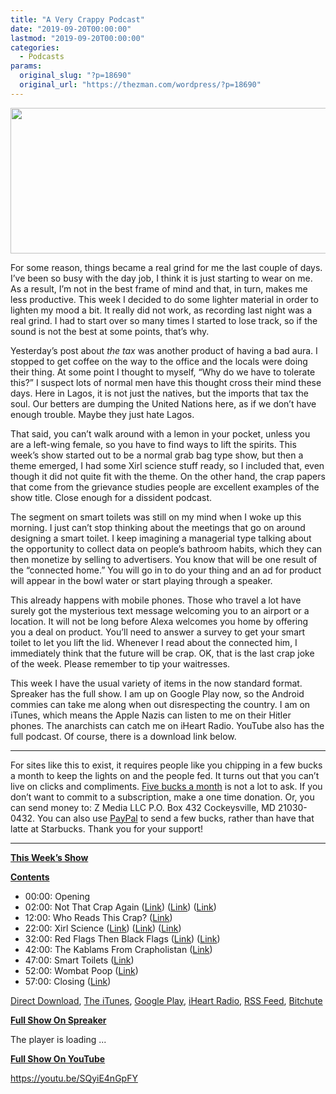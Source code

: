 ```yaml
---
title: "A Very Crappy Podcast"
date: "2019-09-20T00:00:00"
lastmod: "2019-09-20T00:00:00"
categories:
  - Podcasts
params:
  original_slug: "?p=18690"
  original_url: "https://thezman.com/wordpress/?p=18690"
---
```


[<img
src="http://thezman.com/wordpress/wp-content/uploads/2018/01/Power-Hour.png"
decoding="async" width="600" height="233" />](http://thezman.com/wordpress/wp-content/uploads/2018/01/Power-Hour.png)

For some reason, things became a real grind for me the last couple of
days. I’ve been so busy with the day job, I think it is just starting to
wear on me. As a result, I’m not in the best frame of mind and that, in
turn, makes me less productive. This week I decided to do some lighter
material in order to lighten my mood a bit. It really did not work, as
recording last night was a real grind. I had to start over so many times
I started to lose track, so if the sound is not the best at some points,
that’s why.

Yesterday’s post about *the tax* was another product of having a bad
aura. I stopped to get coffee on the way to the office and the locals
were doing their thing. At some point I thought to myself, “Why do we
have to tolerate this?” I suspect lots of normal men have this thought
cross their mind these days. Here in Lagos, it is not just the natives,
but the imports that tax the soul. Our betters are dumping the United
Nations here, as if we don’t have enough trouble. Maybe they just hate
Lagos.

That said, you can’t walk around with a lemon in your pocket, unless you
are a left-wing female, so you have to find ways to lift the spirits.
This week’s show started out to be a normal grab bag type show, but then
a theme emerged, I had some Xirl science stuff ready, so I included
that, even though it did not quite fit with the theme. On the other
hand, the crap papers that come from the grievance studies people are
excellent examples of the show title. Close enough for a dissident
podcast.

The segment on smart toilets was still on my mind when I woke up this
morning. I just can’t stop thinking about the meetings that go on around
designing a smart toilet. I keep imagining a managerial type talking
about the opportunity to collect data on people’s bathroom habits, which
they can then monetize by selling to advertisers. You know that will be
one result of the “connected home.” You will go in to do your thing and
an ad for product will appear in the bowl water or start playing through
a speaker.

This already happens with mobile phones. Those who travel a lot have
surely got the mysterious text message welcoming you to an airport or a
location. It will not be long before Alexa welcomes you home by offering
you a deal on product. You’ll need to answer a survey to get your smart
toilet to let you lift the lid. Whenever I read about the connected him,
I immediately think that the future will be crap. OK, that is the last
crap joke of the week. Please remember to tip your waitresses.

This week I have the usual variety of items in the now standard format.
Spreaker has the full show. I am up on Google Play now, so the Android
commies can take me along when out disrespecting the country. I am on
iTunes, which means the Apple Nazis can listen to me on their Hitler
phones. The anarchists can catch me on iHeart Radio. YouTube also has
the full podcast. Of course, there is a download link below.

------------------------------------------------------------------------

For sites like this to exist, it requires people like you chipping in a
few bucks a month to keep the lights on and the people fed. It turns out
that you can’t live on clicks and compliments.
<a href="https://www.subscribestar.com/the-z-blog"
rel="noopener noreferrer" target="_blank">Five bucks a month</a> is not
a lot to ask. If you don’t want to commit to a subscription, make a one
time donation. Or, you can send money to: Z Media LLC P.O. Box 432
Cockeysville, MD 21030-0432. You can also use <a
href="https://www.paypal.com/cgi-bin/webscr?cmd=_s-xclick&amp;hosted_button_id=UDAS2Q8JYA6CN&amp;source=url"
rel="noopener noreferrer" target="_blank">PayPal</a> to send a few
bucks, rather than have that latte at Starbucks. Thank you for your
support!

------------------------------------------------------------------------

**<u>This Week’s Show</u>**

**<u>Contents</u>**

-   00:00: Opening
-   02:00: Not That Crap Again (<a
    href="https://www.washingtonpost.com/opinions/2019/09/17/trumps-effort-court-hispanic-voters-isnt-crazy-it-sounds/"
    rel="noopener noreferrer" target="_blank">Link</a>)
    (<a href="https://tr.linkedin.com/in/henry-olsen-a768948"
    rel="noopener noreferrer" target="_blank">Link</a>) (<a
    href="https://www.documentcloud.org/documents/624581-rnc-autopsy.html"
    rel="noopener noreferrer" target="_blank">Link</a>)
-   12:00: Who Reads This Crap? (<a
    href="https://www.nytimes.com/2019/09/17/style/women-poop-at-work.html"
    rel="noopener noreferrer" target="_blank">Link</a>)
-   22:00: Xirl Science (<a
    href="https://digitalcommons.brockport.edu/cgi/viewcontent.cgi?article=1088&amp;context=dissentingvoices"
    rel="noopener noreferrer" target="_blank">Link</a>)
    (<a href="https://onlinelibrary.wiley.com/doi/abs/10.1002/jls.21643"
    rel="noopener noreferrer" target="_blank">Link</a>)
    (<a href="https://www.linkedin.com/in/tanisha-king-taylor-ph-d-12096526"
    rel="noopener noreferrer" target="_blank">Link</a>)
-   32:00: Red Flags Then Black Flags (<a
    href="https://www.washingtonpost.com/local/public-safety/dc-police-use-districts-red-flag-law-for-first-time-to-seize-firearms/2019/09/18/2a77bc60-da2b-11e9-a688-303693fb4b0b_story.html"
    rel="noopener noreferrer" target="_blank">Link</a>) (<a
    href="https://www.cbsnews.com/news/maryland-officers-serving-red-flag-gun-removal-order-fatally-shoot-armed-man/"
    rel="noopener noreferrer" target="_blank">Link</a>)
-   42:00: The Kablams From Crapholistan (<a
    href="https://www.huffpost.com/entry/couple-separated-by-the-muslim-ban-reunited-after-huffpost-report_n_5d80ebcae4b00d69059f2a18"
    rel="noopener noreferrer" target="_blank">Link</a>)
-   47:00: Smart Toilets (<a
    href="https://www.cnet.com/news/smart-showers-smart-toilets-and-smart-sinks-should-you-put-your-plumbing-online/"
    rel="noopener noreferrer" target="_blank">Link</a>)
-   52:00: Wombat Poop
    (<a href="https://www.popsci.com/wombat-cubic-poop/"
    rel="noopener noreferrer" target="_blank">Link</a>)
-   57:00: Closing (<a
    href="https://www.newsweek.com/fire-bull-semen-explosion-farm-australia-1459673"
    rel="noopener noreferrer" target="_blank">Link</a>)

<a href="https://api.spreaker.com/v2/episodes/19157720/download.mp3"
rel="noopener noreferrer" target="_blank">Direct Download</a>, <a
href="https://itunes.apple.com/us/podcast/the-z-blog-power-hour/id1262799640?mt=2"
rel="noopener noreferrer" target="_blank">The iTunes</a>, <a
href="https://podcasts.google.com/?feed=aHR0cHM6Ly93d3cuc3ByZWFrZXIuY29tL3Nob3cvMjU4OTY1Ny9lcGlzb2Rlcy9mZWVk"
rel="noopener noreferrer" target="_blank">Google Play</a>, <a href="https://www.iheart.com/podcast/the-z-blog-power-hour-29246491/"
rel="noopener noreferrer" target="_blank">iHeart Radio,</a>
<a href="https://www.spreaker.com/show/2589657/episodes/feed"
rel="noopener noreferrer" target="_blank">RSS Feed</a>,
<a href="https://www.bitchute.com/channel/OfDOhe43n3QL/"
rel="noopener noreferrer" target="_blank">Bitchute</a>

**<u>Full Show On Spreaker</u>**

The player is loading ...

<span class="widget_spinner dark"></span>

**<u>Full Show On YouTube</u>**

https://youtu.be/SQyiE4nGpFY
